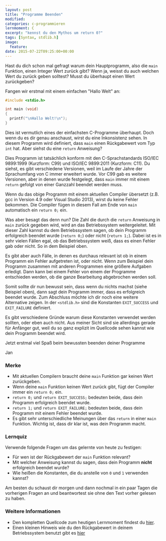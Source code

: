 ```yaml
---
layout: post
title: "Programme Beenden"
modified:
categories: c-programmieren
lernmoment: C
excerpt: "kennst du den Mythos um return 0?"
tags: [Syntax, stdlib.h]
image:
  feature:
date: 2015-07-22T09:25:00+00:00
---
```


Hast du dich schon mal gefragt warum dein Hauptprogramm, also die `main` Funktion, einen Integer Wert zurück gibt? Wenn ja, weisst du auch welchen Wert du zurück geben solltest? Musst du überhaupt einen Wert zurückgeben?

Fangen wir erstmal mit einem einfachen "Hallo Welt" an:

```c
#include <stdio.h>

int main (void)
{
  printf("\nHallo Welt!\n");
}
```

Dies ist vermutlich eines der einfachsten C-Programme überhaupt. Doch wenn du es dir genau anschaust, wirst du eine Inkonsistenz sehen. In diesem Programm wird definiert, dass `main` einen Rückgabewert vom Typ `int` hat. Aber siehst du eine `return` Anweisung?

Dies Programm ist tatsächlich konform mit den C-Sprachstandards ISO/IEC 9899:1999 (Kurzform: C99) und ISO/IEC 9899:2011 (Kurzform: C11). Du siehst, es gibt verschiedene Versionen, weil im Laufe der Jahre der Sprachumfang von C immer erweitert wurde. Vor C99 gab es weitere Versionen, aber in denen wurde festgelegt, dass `main` immer mit einem `return` gefolgt von einer Ganzzahl beendet werden muss.

Wenn du das obige Programm mit einem aktuellen Compiler übersetzt (z.B. gcc in Version 4.9 oder Visual Studio 2013), wirst du keine Fehler bekommen. Die Compiler fügen in diesem Fall am Ende von `main` automatisch ein `return 0;` ein.

Was aber besagt das denn nun? Die Zahl die durch die `return` Anweisung in `main` zurück gegeben wird, wird an das Betriebssystem weitergeleitet. Mit dieser Zahl kannst du dem Betriebssystem sagen, ob dein Programm erfolgreich beendet wurde (`return 0;`) oder nicht (`return 1;`). Dabei ist es in sehr vielen Fällen egal, ob das Betriebssystem weiß, dass es einen Fehler gab oder nicht. So in dem Beispiel oben.

Es gibt aber auch Fälle, in denen es durchaus relevant ist ob in einem Programm ein Fehler aufgetreten ist, oder nicht. Wenn zum Beispiel dein Programm zusammen mit anderen Programmen eine größere Aufgaben erledigt. Dann kann bei einem Fehler von einem der Programme entschieden werden, ob die ganze Bearbeitung abgebrochen werden soll.

Somit sollte dir nun bewusst sein, dass wenn du nichts machst (siehe Beispiel oben), dann sagt dein Programm immer, dass es erfolgreich beendet wurde. Zum Abschluss möchte ich dir noch eine weitere Alternative zeigen. In der `<stdlib.h>` sind die Konstanten `EXIT_SUCCESS` und `EXIT_FAILURE` definiert.

Es gibt verschiedene Gründe warum diese Konstanten verwendet werden sollten, oder eben auch nicht. Aus meiner Sicht sind sie allerdings gerade für Anfänger gut, weil du so ganz explizit im Quellcode sehen kannst wie dein Programm beendet wird.

Jetzt erstmal viel Spaß beim bewussten beenden deiner Programme

Jan

### Merke

-	Mit aktuellen Compilern braucht deine `main` Funktion gar keinen Wert zurückgeben.
-	Wenn deine `main` Funktion keinen Wert zurück gibt, fügt der Compiler immer ein `return 0;` ein.
-	`return 0;` und `return EXIT_SUCCESS;` bedeuten beide, dass dein Programm erfolgreich beendet wurde.
-	`return 1;` und `return EXIT_FAILURE;` bedeuten beide, dass dein Programm mit einem Fehler beendet wurde.
-	Es gibt sehr unterschiedliche Meinungen über das `return` in einer `main` Funktion. Wichtig ist, dass dir klar ist, was dein Programm macht.

### Lernquiz

Verwende folgende Fragen um das gelernte von heute zu festigen:

-	Für wen ist der Rückgabewert der `main` Funktion relevant?
-	Mit welcher Anweisung kannst du sagen, dass dein Programm **nicht** erfolgreich beendet wurde?
-	Wie heißen die Konstanten, die du anstelle von `0` und `1` verwenden kannst?

Am besten du schaust dir morgen und dann nochmal in ein paar Tagen die vorherigen Fragen an und beantwortest sie ohne den Text vorher gelesen zu haben.

### Weitere Informationen

-	Den kompletten Quellcode zum heutigen Lernmoment findest du [hier](https://github.com/inginform/lernmomente/tree/master/C_ProgrammBeenden).
-	Einen kleinen Hinweis wie du den Rückgabewert in deinem Betriebssystem benutzt gibt es [hier](https://de.wikibooks.org/wiki/C-Programmierung:_Funktionen#exit.28.29)
